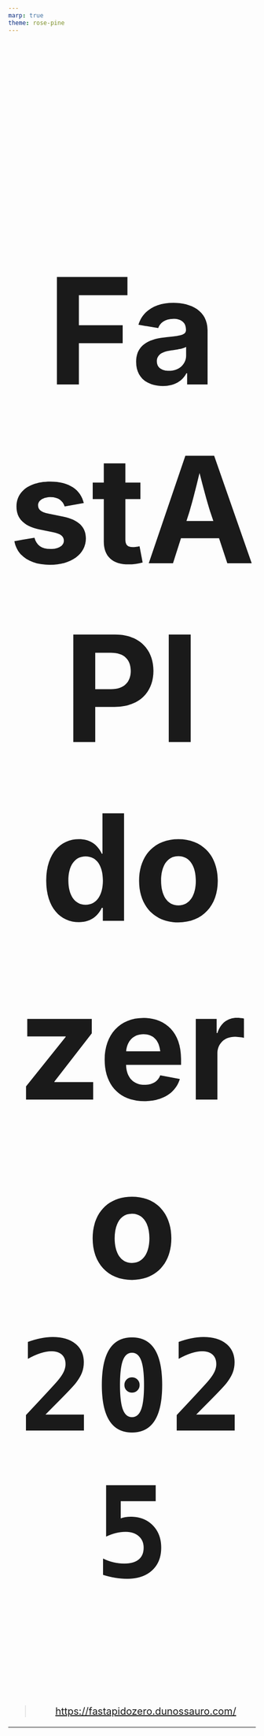```yaml
---
marp: true
theme: rose-pine
---
```


# FastAPI do zero `2025`

> https://fastapidozero.dunossauro.com/

---

# Nosso roteiro de hoje

- Sobre o curso
- Sobre o valor do curso? **é de graça MESMO?**
- Como será disponibilizado?
- Pré-requisitos
- Programação
- O projeto final

---

# Sobre o curso

> https://fastapidozero.dunossauro.com/#sobre-o-curso

---

# É mesmo um curso sobre FastAPI?

A ideia por trás desse material não é só o FastAPI, mas sobre as tecnologias python que criam um ecossistema para desenvolvimento web.

- Fundamentos de desenvolvimento web
- FastAPI
- Pydantic
- Uvicorn
- SQLAlchemy
- JWT
- asyncIO

---

# É também sobre algumas práticas comuns

- Ambiente e ferramentas de desenvolvimento
  - poetry, taskipy, ruff, ...
- Testes
  - pytest, fixtures, coverage, factory-boy, freezegun, testcontainers, ...
- Operações
  - containers, integração contínua, deploy, ...

---

# O que vamos construir?

Vocês sabem que eu sou o "pai da teoria". Então, decidir fazer uma coisa um pouco diferente.

- Um projeto prático
- Do zero
- Com testes
- Até o deploy

---

# Como será o projeto?

Vamos construir um "todo list", uma ferramenta para gerenciar tarefas "a fazer".

- Eu sei, isso é bastante clichê
- Mas, vamos fazer isso com estilo
- O mais próximo de um projeto entregável
- """focado em práticas do mercado"""

---

# Acessar alguns links aqui :)

- O projeto final, deve se parecer com isso: [fast_zero](https://github.com/dunossauro/fastapi-do-zero/tree/v4.0/codigo_das_aulas/13)
- Em produção: [no deploy](https://fastzeroapp.fly.dev/)
- Ambiente de CI: [Github Actions](https://github.com/dunossauro/fast_zero/actions)

---

<style scoped>
blockquote {
	margin-top: 60px;
    font-size: 20px;
}
</style>

# Como está estruturado?

O curso ao todo tem 14 aulas. Todas elas têm:

- Uma aula em texto: [exemplo](https://fastapidozero.dunossauro.com/01/)
- Exercícios para fixação prática: [exemplo](https://fastapidozero.dunossauro.com/04/#exercicios)
- Quizes para fixação teórica: [exemplo](https://fastapidozero.dunossauro.com/quizes/aula_01/)

> Recomendo que você tire um tempo na semana para responder aos quizes e a feitura dos exercícios

---

# Sobre o que não vamos falar?

### O curso é totalmente focado em backend e APIs JSON

- Não construiremos um cliente (html, gui, mobile, ...)
- Não entraremos no contexto de CD (Continuous Deploy)
- Não faremos deploy de modelos (IA)
- Não falaremos de integrações (serviços além do banco de dados)
- Nem mesmo sobre bots

> Embora, com a base construída aqui, você deve ser capaz de seguir esses caminhos após o curso

---

# O curso é mesmo de **graça**?

> https://fastapidozero.dunossauro.com/#esse-curso-e-gratuito

---

<style scoped>
h1 {
  font-size: 510px;
  text-align: center;
}
</style>

# SIM!

---

<style scoped>
h1 {
  font-size: 300px;
  text-align: center;
}
</style>

# SIM!

> Porém...

---

# Você pode contribuir financeiramente com ele

De diversas formas:

- Pela campanha de financiamento da Live de Python no apoia.se
- Pelo clube de membros do youtube
- Pelo pix (pix.dunossauro@gmail.com)

> Isso me ajuda a pagar as contas e me manter durantes esse curso. Considera apoiar :)

---

# Como o curso será disponibilizado?
> https://fastapidozero.dunossauro.com/#onde-o-curso-sera-disponibilizado


---

<style scoped>
ul {
  font-size: 28px;
}
</style>


# Como o curso será disponibilizado?

1. Em texto, para quem prefere ler
    - https://fastapidozero.dunossauro.com/
2. Em aulas síncronas: Para quem precisa do compromisso de estar junto
    - Datas dos encontros: https://fastapidozero.dunossauro.com/4.0/aulas/2025/
	- **Estamos aqui!**
	- A lives ficarão salvas para ver depois :)
3. A edição de 2024 está completamente disponível, se estiver com pressa
   - [playlist](https://www.youtube.com/playlist?list=PLOQgLBuj2-3IuFbt-wJw2p2NiV9WTRzIP)

---

# Pré-requisitos para acompanhar
> https://fastapidozero.dunossauro.com/#pre-requisitos

---

## Algumas coisas importantes

Como o objetivo desse curso é conversar sobre um framework web feito em python. É importante, para acompanhar, que você tenha noções sobre:

- O funcionamento de funções: como criar e usar: [uma referência](https://youtu.be/0yXPQZvlgrk)
- O funcionamento das estruturas de dados: como listas, dicionários e etc;
- Uma pitada sobre objetos: saber o que são métodos e atributos [uma referência](https://www.youtube.com/playlist?list=PLOQgLBuj2-3L_L6ahsBVA_SzuGtKre3OK)
- Classes de dados: o funcionamento mínimo sobre dataclasses: [uma referência](https://www.youtube.com/watch?v=NtZY3AmsBSk)

---

# Algumas outras coisas **não essenciais**

Alguns outros tópicos não relativos a Python também serão abordados. Então, é interessante que você tenha algum entendimento básico sobre:

- Desenvolvimento Web e APIs RESTful
- Banco de dados / SQL
- git
- docker

---

# Programação

> https://fastapidozero.dunossauro.com/4.0/aulas/2025/

---

# Nossos encontros síncronos

Nossos encontros acontecerão às **terças e quintas** com duração de **2h**. Entre às **20h e 22h**.

Com chat aberto para tirar dúvidas enquanto a aula acontece.

- [iCal](https://calendar.google.com/calendar/ical/6d04fd6ec76625bcd265875fdc5e4670a001c60f53bc96b596a43394b8c78ca0%40group.calendar.google.com/public/basic.ics)
- [Google Agenda](https://calendar.google.com/calendar/u/0?cid=NmQwNGZkNmVjNzY2MjViY2QyNjU4NzVmZGM1ZTQ2NzBhMDAxYzYwZjUzYmM5NmI1OTZhNDMzOTRiOGM3OGNhMEBncm91cC5jYWxlbmRhci5nb29nbGUuY29t)


---

# Algumas recomendações

Sei que existem estilos diferentes de estudo que funcionam melhor para cada pessoa. Mas acho importante:

- Dar uma lida no material antes, para aproveitar melhor as lives e tirar dúvidas
- Fazer os quizes e os exercícios
- Postar suas dúvidas no nosso grupo do [telegram](https://t.me/fastapicomdunossauro)

---

# O projeto final
> https://fastapidozero.dunossauro.com/4.0/15/

---

# Projeto final

Ao final do curso, temos um material bem descritivo, em um formato de um teste técnico (sim, aqueles que as empresas cobram). Pode ser interessante fazê-lo. Tanto para fixação, quanto para fazer suas próprias escolhas de design e estruturas.

As instruções estão aqui: https://fastapidozero.dunossauro.com/4.0/15/

---

# Considerações **MUITO** importantes

O texto anda em um ritmo bem mais rápido que os vídeos.

Logo, a versão do texto que usaremos agora é a `4.0.*`

Atualmente é a tag 4.0.1, os fixes estão todos na versão 4.0:

https://fastapidozero.dunossauro.com/4.0

---

<style scoped>
h2 {
  font-size: 100px;
  text-align: center;
}
h3 {
  text-align: center;
}
p {
	margin-top: 60px;
    font-size: 20px;
    text-align: center;
}
</style>


# Por hoje é só

## XOXO
### http://dunossauro.com
### https://fastapidozero.dunossauro.com/

Nos vemos na primeira aula!

<script src=" https://cdn.jsdelivr.net/npm/open-dyslexic@1.0.3/index.min.js "></script>
<link href=" https://cdn.jsdelivr.net/npm/open-dyslexic@1.0.3/open-dyslexic-regular.min.css " rel="stylesheet">
